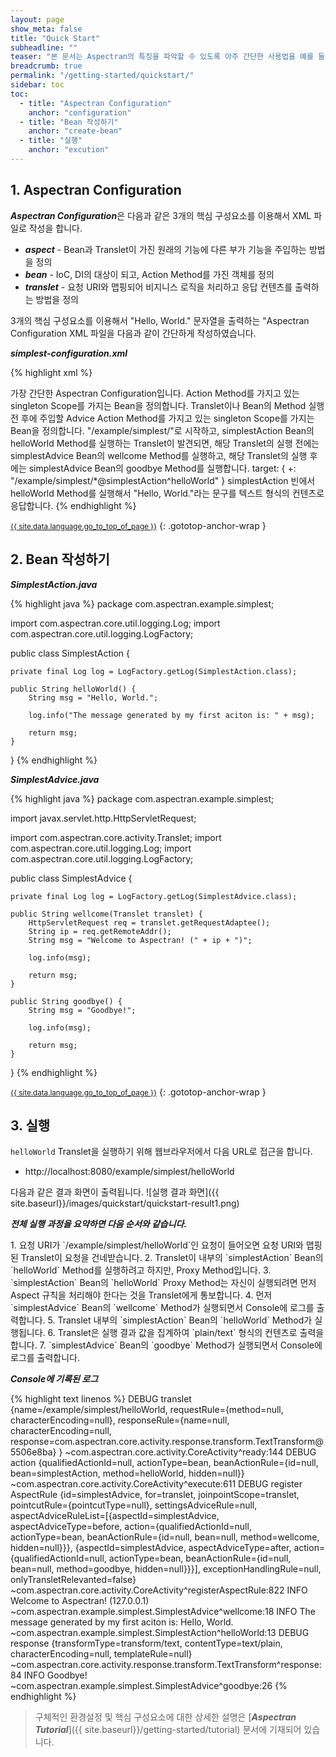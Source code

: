 ```yaml
---
layout: page
show_meta: false
title: "Quick Start"
subheadline: ""
teaser: "본 문서는 Aspectran의 특징을 파악할 수 있도록 아주 간단한 사용법을 예를 들어서 설명합니다."
breadcrumb: true
permalink: "/getting-started/quickstart/"
sidebar: toc
toc:
  - title: "Aspectran Configuration"
    anchor: "configuration"
  - title: "Bean 작성하기"
    anchor: "create-bean"
  - title: "실행"
    anchor: "excution"
---
```

<!--more-->

<a name="configuration"></a>

## 1. Aspectran Configuration

***Aspectran Configuration***은 다음과 같은 3개의 핵심 구성요소를 이용해서 XML 파일로 작성을 합니다.

* ***aspect*** - Bean과 Translet이 가진 원래의 기능에 다른 부가 기능을 주입하는 방법을 정의
* ***bean*** - IoC, DI의 대상이 되고, Action Method를 가진 객체를 정의
* ***translet*** - 요청 URI와 맵핑되어 비지니스 로직을 처리하고 응답 컨텐츠를 출력하는 방법을 정의

3개의 핵심 구성요소를 이용해서 "Hello, World." 문자열을 출력하는 "Aspectran Configuration XML 파일을 다음과 같이 간단하게 작성하였습니다.

***simplest-configuration.xml***

{% highlight xml %}
<?xml version="1.0" encoding="utf-8"?>
<!DOCTYPE aspectran PUBLIC "-//aspectran.com//DTD Aspectran 1.0//EN"
                           "http://aspectran.github.io/dtd/aspectran-1.0.dtd">

<aspectran>

  <description>
      가장 간단한 Aspectran Configuration입니다.
  </description>

  <!-- 기본 설정 -->
  <settings>
      <setting name="transletNamePattern" value="/example/simplest/*"/>
  </settings>

  <bean id="simplestAction" class="com.aspectran.example.simplest.SimplestAction" scope="singleton">
      <description>
          Action Method를 가지고 있는 singleton Scope를 가지는 Bean을 정의합니다.
      </description>
  </bean>

  <bean id="simplestAdvice" class="com.aspectran.example.simplest.SimplestAdvice" scope="singleton">
      <description>
          Translet이나 Bean의 Method 실행 전 후에 주입할 Advice Action Method를 가지고 있는
          singleton Scope를 가지는 Bean을 정의합니다.
      </description>
  </bean>

  <aspect id="simplestAdvice">
      <description>
          "/example/simplest/"로 시작하고,
          simplestAction Bean의 helloWorld Method를 실행하는 Translet이 발견되면,
          해당 Translet의 실행 전에는 simplestAdvice Bean의 wellcome Method를 실행하고,
          해당 Translet의 실행 후에는 simplestAdvice Bean의 goodbye Method를 실행합니다.
      </description>
      <joinpoint scope="translet">
          <pointcut>
              target: {
                +: "/example/simplest/*@simplestAction^helloWorld"
              }
          </pointcut>
      </joinpoint>
      <advice bean="simplestAdvice">
          <before>
              <action method="wellcome"/>
          </before>
          <after>
              <action method="goodbye"/>
          </after>
      </advice>
  </aspect>

  <translet name="helloWorld">
      <description>
          simplestAction 빈에서 helloWorld Method를 실행해서 "Hello, World."라는 문구를
          텍스트 형식의 컨텐츠로 응답합니다.
      </description>
      <transform type="transform/text" contentType="text/plain">
          <action bean="simplestAction" method="helloWorld"/>
      </transform>
  </translet>

</aspectran>
{% endhighlight %}

<small id="create-bean" markdown="1">[{{ site.data.language.go_to_top_of_page }}](#top-of-page)</small>
{: .gototop-anchor-wrap }

## 2. Bean 작성하기

***SimplestAction.java***

{% highlight java %}
package com.aspectran.example.simplest;

import com.aspectran.core.util.logging.Log;
import com.aspectran.core.util.logging.LogFactory;

public class SimplestAction {

	private final Log log = LogFactory.getLog(SimplestAction.class);

	public String helloWorld() {
		String msg = "Hello, World.";

		log.info("The message generated by my first aciton is: " + msg);

		return msg;
	}

}
{% endhighlight %}

***SimplestAdvice.java***

{% highlight java %}
package com.aspectran.example.simplest;

import javax.servlet.http.HttpServletRequest;

import com.aspectran.core.activity.Translet;
import com.aspectran.core.util.logging.Log;
import com.aspectran.core.util.logging.LogFactory;

public class SimplestAdvice {

	private final Log log = LogFactory.getLog(SimplestAdvice.class);

	public String wellcome(Translet translet) {
		HttpServletRequest req = translet.getRequestAdaptee();
		String ip = req.getRemoteAddr();
		String msg = "Welcome to Aspectran! (" + ip + ")";

		log.info(msg);

		return msg;
	}

	public String goodbye() {
		String msg = "Goodbye!";

		log.info(msg);

		return msg;
	}

}
{% endhighlight %}

<small id="excution" markdown="1">[{{ site.data.language.go_to_top_of_page }}](#top-of-page)</small>
{: .gototop-anchor-wrap }

## 3. 실행

`helloWorld` Translet을 실행하기 위해 웹브라우저에서 다음 URL로 접근을 합니다.

* http://localhost:8080/example/simplest/helloWorld

다음과 같은 결과 화면이 출력됩니다.
![실행 결과 화면]({{ site.baseurl}}/images/quickstart/quickstart-result1.png)

***전체 실행 과정을 요약하면 다음 순서와 같습니다.***

<div class="panel radius" markdown="1">
1. 요청 URI가 `/example/simplest/helloWorld`인 요청이 들어오면 요청 URI와 맵핑된 Translet이 요청을 건네받습니다.
2. Translet이 내부의 `simplestAction` Bean의 `helloWorld` Method를 실행하려고 하지만, Proxy Method입니다.
3. `simplestAction` Bean의 `helloWorld` Proxy Method는 자신이 실행되려면 먼저 Aspect 규칙을 처리해야 한다는 것을 Translet에게 통보합니다.
4. 먼저 `simplestAdvice` Bean의 `wellcome` Method가 실행되면서 Console에 로그를 출력합니다.
5. Translet 내부의 `simplestAction` Bean의 `helloWorld` Method가 실행됩니다.
6. Translet은 실행 결과 값을 집계하여 `plain/text` 형식의 컨텐츠로 출력을 합니다.
7. `simplestAdvice` Bean의 `goodbye` Method가 실행되면서 Console에 로그를 출력합니다.
</div>

***Console에 기록된 로그***

{% highlight text linenos %}
DEBUG translet {name=/example/simplest/helloWorld, requestRule={method=null, characterEncoding=null}, responseRule={name=null, characterEncoding=null, response=com.aspectran.core.activity.response.transform.TextTransform@5506e8ba} } ~com.aspectran.core.activity.CoreActivity^ready:144
DEBUG action {qualifiedActionId=null, actionType=bean, beanActionRule={id=null, bean=simplestAction, method=helloWorld, hidden=null}} ~com.aspectran.core.activity.CoreActivity^execute:611
DEBUG register AspectRule {id=simplestAdvice, for=translet, joinpointScope=translet, pointcutRule={pointcutType=null}, settingsAdviceRule=null, aspectAdviceRuleList=[{aspectId=simplestAdvice, aspectAdviceType=before, action={qualifiedActionId=null, actionType=bean, beanActionRule={id=null, bean=null, method=wellcome, hidden=null}}}, {aspectId=simplestAdvice, aspectAdviceType=after, action={qualifiedActionId=null, actionType=bean, beanActionRule={id=null, bean=null, method=goodbye, hidden=null}}}], exceptionHandlingRule=null, onlyTransletRelevanted=false} ~com.aspectran.core.activity.CoreActivity^registerAspectRule:822
INFO  Welcome to Aspectran! (127.0.0.1) ~com.aspectran.example.simplest.SimplestAdvice^wellcome:18
INFO  The message generated by my first aciton is: Hello, World. ~com.aspectran.example.simplest.SimplestAction^helloWorld:13
DEBUG response {transformType=transform/text, contentType=text/plain, characterEncoding=null, templateRule=null} ~com.aspectran.core.activity.response.transform.TextTransform^response:84
INFO  Goodbye! ~com.aspectran.example.simplest.SimplestAdvice^goodbye:26
{% endhighlight %}

> 구체적인 환경설정 및 핵심 구성요소에 대한 상세한 설명은 [***Aspectran Tutorial***]({{ site.baseurl}}/getting-started/tutorial) 문서에 기재되어 있습니다.
